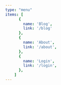```yaml
---
type: "menu"
items: [
      { 
        name: 'Blog',
        link: '/blog' 
      },
      {
        name: 'About',
        link: '/about',
      },
      {
        name: 'Login',
        link: '/login',
      },
    ]
---
```

